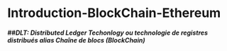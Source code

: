 # Introduction-BlockChain-Ethereum

***##DLT: Distributed Ledger Techonlogy ou technologie de registres distribués alias Chaîne de blocs (BlockChain)***


